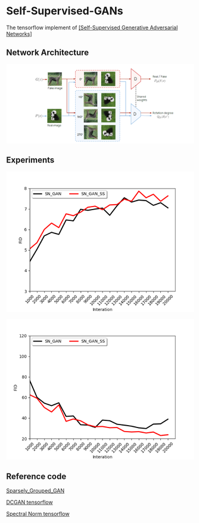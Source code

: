# Self-Supervised-GANs

The tensorflow implement of [[Self-Supervised Generative Adversarial Networks]](https://arxiv.org/pdf/1811.11212.pdf)

## Network Architecture

<p align="center">
  <img src="/img/net.png">
</p>

## Experiments

<p align="center">
  <img src="/img/fig_is.png">
</p>

<p align="center">
  <img src="/img/fig_fid.png">
</p>

## Reference code

[Sparsely_Grouped_GAN](https://github.com/zhangqianhui/Sparsely_Grouped_GAN)

[DCGAN tensorflow](https://github.com/carpedm20/DCGAN-tensorflow)

[Spectral Norm tensorflow](https://github.com/taki0112/Spectral_Normalization-Tensorflow)
